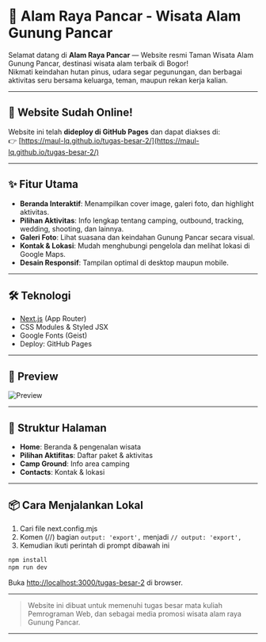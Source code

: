 # 🌲 Alam Raya Pancar - Wisata Alam Gunung Pancar

Selamat datang di **Alam Raya Pancar** — Website resmi Taman Wisata Alam Gunung Pancar, destinasi wisata alam terbaik di Bogor!  
Nikmati keindahan hutan pinus, udara segar pegunungan, dan berbagai aktivitas seru bersama keluarga, teman, maupun rekan kerja kalian.

---

## 🚀 Website Sudah Online!

Website ini telah **dideploy di GitHub Pages** dan dapat diakses di:  
👉 [https://maul-lq.github.io/tugas-besar-2/](https://maul-lq.github.io/tugas-besar-2/)

---

## ✨ Fitur Utama

- **Beranda Interaktif**: Menampilkan cover image, galeri foto, dan highlight aktivitas.
- **Pilihan Aktivitas**: Info lengkap tentang camping, outbound, tracking, wedding, shooting, dan lainnya.
- **Galeri Foto**: Lihat suasana dan keindahan Gunung Pancar secara visual.
- **Kontak & Lokasi**: Mudah menghubungi pengelola dan melihat lokasi di Google Maps.
- **Desain Responsif**: Tampilan optimal di desktop maupun mobile.

---

## 🛠️ Teknologi

- [Next.js](https://nextjs.org) (App Router)
- CSS Modules & Styled JSX
- Google Fonts (Geist)
- Deploy: GitHub Pages

---

## 📸 Preview

![Preview](public/gal/camping.jpg)

---

## 📂 Struktur Halaman

- **Home**: Beranda & pengenalan wisata
- **Pilihan Aktifitas**: Daftar paket & aktivitas
- **Camp Ground**: Info area camping
- **Contacts**: Kontak & lokasi

---

## 📦 Cara Menjalankan Lokal

1. Cari file next.config.mjs
2. Komen (//) bagian `output: 'export',` menjadi `// output: 'export',`
3. Kemudian ikuti perintah di prompt dibawah ini

```bash
npm install
npm run dev
```
Buka [http://localhost:3000/tugas-besar-2](http://localhost:3000/tugas-besar-2) di browser.

---

> Website ini dibuat untuk memenuhi tugas besar mata kuliah Pemrograman Web, dan sebagai media promosi wisata alam raya Gunung Pancar.

---
